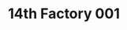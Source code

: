 ---
layout: default
category: bts
tags: ["openFrameworks","music"]
video: "https://player.vimeo.com/video/157369619?badge=0&amp;autopause=0&amp;player_id=0&amp;app_id=72231"
title: "14th Factory 001"
thumbnail: "https://i.vimeocdn.com/video/558625742_295x166.jpg?r=pad"
---